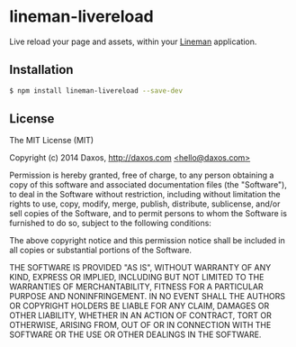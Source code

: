 # lineman-livereload

Live reload your page and assets, within your
[Lineman](http://linemanjs.com) application.

## Installation

```bash
$ npm install lineman-livereload --save-dev
```

## License

The MIT License (MIT)

Copyright (c) 2014 Daxos, http://daxos.com [&lt;hello@daxos.com&gt;](mailto://hello@daxos.com)

Permission is hereby granted, free of charge, to any person obtaining a copy
of this software and associated documentation files (the "Software"), to deal
in the Software without restriction, including without limitation the rights
to use, copy, modify, merge, publish, distribute, sublicense, and/or sell
copies of the Software, and to permit persons to whom the Software is
furnished to do so, subject to the following conditions:

The above copyright notice and this permission notice shall be included in
all copies or substantial portions of the Software.

THE SOFTWARE IS PROVIDED "AS IS", WITHOUT WARRANTY OF ANY KIND, EXPRESS OR
IMPLIED, INCLUDING BUT NOT LIMITED TO THE WARRANTIES OF MERCHANTABILITY,
FITNESS FOR A PARTICULAR PURPOSE AND NONINFRINGEMENT. IN NO EVENT SHALL THE
AUTHORS OR COPYRIGHT HOLDERS BE LIABLE FOR ANY CLAIM, DAMAGES OR OTHER
LIABILITY, WHETHER IN AN ACTION OF CONTRACT, TORT OR OTHERWISE, ARISING FROM,
OUT OF OR IN CONNECTION WITH THE SOFTWARE OR THE USE OR OTHER DEALINGS IN
THE SOFTWARE.
